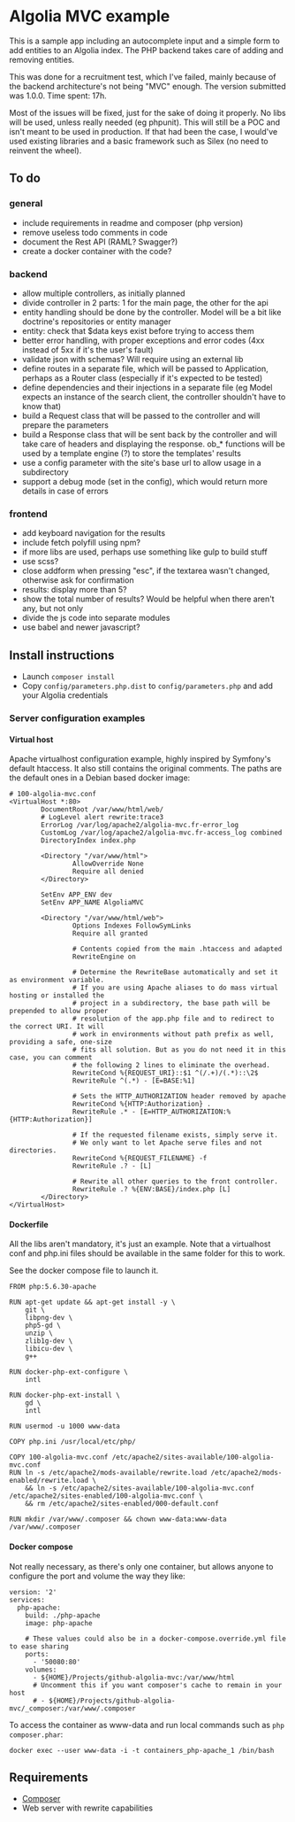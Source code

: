# Algolia MVC example

This is a sample app including an autocomplete input and a simple form to add entities to an Algolia index. The PHP backend takes care of adding and removing entities.

This was done for a recruitment test, which I've failed, mainly because of the backend architecture's not being "MVC" enough. The version submitted was 1.0.0. Time spent: 17h.

Most of the issues will be fixed, just for the sake of doing it properly. No libs will be used, unless really needed (eg phpunit). This will still be a POC and isn't meant to be used in production. If that had been the case, I would've used existing libraries and a basic framework such as Silex (no need to reinvent the wheel).

## To do

### general

- include requirements in readme and composer (php version)
- remove useless todo comments in code
- document the Rest API (RAML? Swagger?)
- create a docker container with the code?

### backend

- allow multiple controllers, as initially planned
- divide controller in 2 parts: 1 for the main page, the other for the api
- entity handling should be done by the controller. Model will be a bit like doctrine's repositories or entity manager
- entity: check that $data keys exist before trying to access them
- better error handling, with proper exceptions and error codes (4xx instead of 5xx if it's the user's fault)
- validate json with schemas? Will require using an external lib
- define routes in a separate file, which will be passed to Application, perhaps as a Router class (especially if it's expected to be tested)
- define dependencies and their injections in a separate file (eg Model expects an instance of the search client, the controller shouldn't have to know that)
- build a Request class that will be passed to the controller and will prepare the parameters
- build a Response class that will be sent back by the controller and will take care of headers and displaying the response. ob_* functions will be used by a template engine (?) to store the templates' results
- use a config parameter with the site's base url to allow usage in a subdirectory
- support a debug mode (set in the config), which would return more details in case of errors

### frontend

- add keyboard navigation for the results
- include fetch polyfill using npm?
- if more libs are used, perhaps use something like gulp to build stuff
- use scss?
- close addform when pressing "esc", if the textarea wasn't changed, otherwise ask for confirmation
- results: display more than 5?
- show the total number of results? Would be helpful when there aren't any, but not only
- divide the js code into separate modules
- use babel and newer javascript?

## Install instructions

- Launch `composer install`
- Copy `config/parameters.php.dist` to `config/parameters.php` and add your Algolia credentials

### Server configuration examples

#### Virtual host

Apache virtualhost configuration example, highly inspired by Symfony's default htaccess. It also still contains the original comments. The paths are the default ones in a Debian based docker image:

```
# 100-algolia-mvc.conf
<VirtualHost *:80>
        DocumentRoot /var/www/html/web/
        # LogLevel alert rewrite:trace3
        ErrorLog /var/log/apache2/algolia-mvc.fr-error_log
        CustomLog /var/log/apache2/algolia-mvc.fr-access_log combined
        DirectoryIndex index.php

        <Directory "/var/www/html">
                AllowOverride None
                Require all denied
        </Directory>

        SetEnv APP_ENV dev
        SetEnv APP_NAME AlgoliaMVC

        <Directory "/var/www/html/web">
                Options Indexes FollowSymLinks
                Require all granted

                # Contents copied from the main .htaccess and adapted
                RewriteEngine on

                # Determine the RewriteBase automatically and set it as environment variable.
                # If you are using Apache aliases to do mass virtual hosting or installed the
                # project in a subdirectory, the base path will be prepended to allow proper
                # resolution of the app.php file and to redirect to the correct URI. It will
                # work in environments without path prefix as well, providing a safe, one-size
                # fits all solution. But as you do not need it in this case, you can comment
                # the following 2 lines to eliminate the overhead.
                RewriteCond %{REQUEST_URI}::$1 ^(/.+)/(.*)::\2$
                RewriteRule ^(.*) - [E=BASE:%1]

                # Sets the HTTP_AUTHORIZATION header removed by apache
                RewriteCond %{HTTP:Authorization} .
                RewriteRule .* - [E=HTTP_AUTHORIZATION:%{HTTP:Authorization}]

                # If the requested filename exists, simply serve it.
                # We only want to let Apache serve files and not directories.
                RewriteCond %{REQUEST_FILENAME} -f
                RewriteRule .? - [L]

                # Rewrite all other queries to the front controller.
                RewriteRule .? %{ENV:BASE}/index.php [L]
        </Directory>
</VirtualHost>
```

#### Dockerfile

All the libs aren't mandatory, it's just an example. Note that a virtualhost conf and php.ini files should be available in the same folder for this to work.

See the docker compose file to launch it.

```
FROM php:5.6.30-apache

RUN apt-get update && apt-get install -y \
    git \
    libpng-dev \
    php5-gd \
    unzip \
    zlib1g-dev \
    libicu-dev \
    g++

RUN docker-php-ext-configure \
    intl

RUN docker-php-ext-install \
    gd \
    intl

RUN usermod -u 1000 www-data

COPY php.ini /usr/local/etc/php/

COPY 100-algolia-mvc.conf /etc/apache2/sites-available/100-algolia-mvc.conf
RUN ln -s /etc/apache2/mods-available/rewrite.load /etc/apache2/mods-enabled/rewrite.load \
    && ln -s /etc/apache2/sites-available/100-algolia-mvc.conf /etc/apache2/sites-enabled/100-algolia-mvc.conf \
    && rm /etc/apache2/sites-enabled/000-default.conf

RUN mkdir /var/www/.composer && chown www-data:www-data /var/www/.composer
```

#### Docker compose

Not really necessary, as there's only one container, but allows anyone to configure the port and volume the way they like:

```
version: '2'
services:
  php-apache:
    build: ./php-apache
    image: php-apache

    # These values could also be in a docker-compose.override.yml file to ease sharing
    ports:
      - '50080:80'
    volumes:
      - ${HOME}/Projects/github-algolia-mvc:/var/www/html
      # Uncomment this if you want composer's cache to remain in your host
      # - ${HOME}/Projects/github-algolia-mvc/_composer:/var/www/.composer
```

To access the container as www-data and run local commands such as `php composer.phar`:

`docker exec --user www-data -i -t containers_php-apache_1 /bin/bash`

## Requirements

- [Composer](https://getcomposer.org/download/)
- Web server with rewrite capabilities
